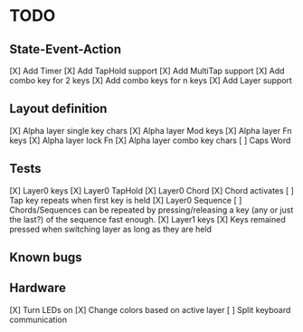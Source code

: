 # TODO

## State-Event-Action
[X] Add Timer
[X] Add TapHold support
[X] Add MultiTap support
[X] Add combo key for 2 keys
[X] Add combo keys for n keys
[X] Add Layer support

## Layout definition
[X] Alpha layer single key chars
[X] Alpha layer Mod keys
[X] Alpha layer Fn keys
[X] Alpha layer lock Fn
[X] Alpha layer combo key chars
[ ] Caps Word

## Tests
[X] Layer0 keys
[X] Layer0 TapHold
[X] Layer0 Chord
    [X] Chord activates
    [ ] Tap key repeats when first key is held
[X] Layer0 Sequence
[ ] Chords/Sequences can be repeated by pressing/releasing a key (any or just the last?) of the sequence fast enough.
[X] Layer1 keys
[X] Keys remained pressed when switching layer as long as they are held

## Known bugs

## Hardware
[X] Turn LEDs on
[X] Change colors based on active layer
[ ] Split keyboard communication

